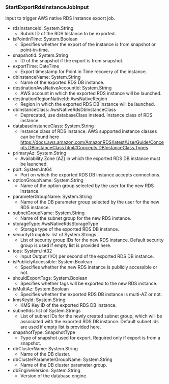 ### StartExportRdsInstanceJobInput
Input to trigger AWS native RDS Instance export job.

- rdsInstanceId: System.String
  - Rubrik ID of the RDS Instance to be exported.
- isPointInTime: System.Boolean
  - Specifies whether the export of the instance is from snapshot or point-in-time.
- snapshotId: System.String
  - ID of the snapshot if the export is from snapshot.
- exportTime: DateTime
  - Export timestamp for Point in Time recovery of the instance.
- dbInstanceName: System.String
  - Name of the exported RDS DB instance.
- destinationAwsNativeAccountId: System.String
  - AWS account in which the exported RDS instance will be launched.
- destinationRegionNativeId: AwsNativeRegion
  - Region in which the exported RDS DB instance will be launched.
- dbInstanceClass: AwsNativeRdsDbInstanceClass
  - Deprecated, use databaseClass instead. Instance class of RDS instance.
- databaseInstanceClass: System.String
  - Instance class of RDS instance. AWS supported instance classes can be found here https://docs.aws.amazon.com/AmazonRDS/latest/UserGuide/Concepts.DBInstanceClass.html#Concepts.DBInstanceClass.Types.
- primaryAz: System.String
  - Availability Zone (AZ) in which the exported RDS DB instance must be launched.
- port: System.Int64
  - Port on which the exported RDS DB instance accepts connections.
- optionGroupName: System.String
  - Name of the option group selected by the user for the new RDS instance.
- parameterGroupName: System.String
  - Name of the DB parameter group selected by the user for the new RDS instance.
- subnetGroupName: System.String
  - Name of the subnet group for the new RDS instance.
- storageType: AwsNativeRdsStorageType
  - Storage type of the exported RDS DB instance.
- securityGroupIds: list of System.Strings
  - List of security group IDs for the new RDS instance. Default security group is used if empty list is provided here.
- iops: System.Int32
  - Input Output (I/O) per second of the exported RDS DB instance.
- isPubliclyAccessible: System.Boolean
  - Specifies whether the new RDS instance is publicly accessible or not.
- shouldExportTags: System.Boolean
  - Specifies whether tags will be exported to the new RDS instance.
- isMultiAz: System.Boolean
  - Specifies whether the exported RDS DB instance is multi-AZ or not.
- kmsKeyId: System.String
  - KMS Key ID of the exported RDS DB instance.
- subnetIds: list of System.Strings
  - List of subnet IDs for the newly created subnet group, which will be associated with the exported RDS DB instance. Default subnet ids are used if empty list is provided here.
- snapshotType: SnapshotType
  - Type of snapshot used for export. Required only if export is from a snapshot.
- dbClusterName: System.String
  - Name of the DB cluster.
- dbClusterParameterGroupName: System.String
  - Name of the DB cluster parameter group.
- dbEngineVersion: System.String
  - Version of the database engine.
